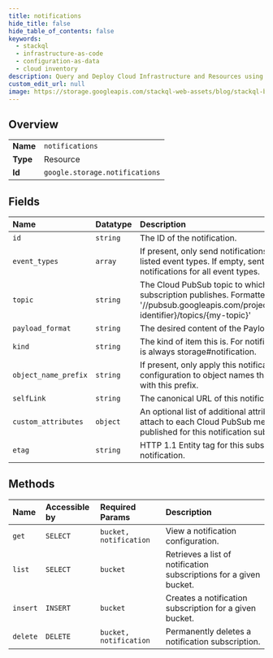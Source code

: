 ```yaml
---
title: notifications
hide_title: false
hide_table_of_contents: false
keywords:
  - stackql
  - infrastructure-as-code
  - configuration-as-data
  - cloud inventory
description: Query and Deploy Cloud Infrastructure and Resources using SQL
custom_edit_url: null
image: https://storage.googleapis.com/stackql-web-assets/blog/stackql-blog-post-featured-image.png
---
```

  
    

## Overview
<table><tbody>
<tr><td><b>Name</b></td><td><code>notifications</code></td></tr>
<tr><td><b>Type</b></td><td>Resource</td></tr>
<tr><td><b>Id</b></td><td><code>google.storage.notifications</code></td></tr>
</tbody></table>

## Fields
| Name | Datatype | Description |
|:-----|:---------|:------------|
| `id` | `string` | The ID of the notification. |
| `event_types` | `array` | If present, only send notifications about listed event types. If empty, sent notifications for all event types. |
| `topic` | `string` | The Cloud PubSub topic to which this subscription publishes. Formatted as: '//pubsub.googleapis.com/projects/{project-identifier}/topics/{my-topic}' |
| `payload_format` | `string` | The desired content of the Payload. |
| `kind` | `string` | The kind of item this is. For notifications, this is always storage#notification. |
| `object_name_prefix` | `string` | If present, only apply this notification configuration to object names that begin with this prefix. |
| `selfLink` | `string` | The canonical URL of this notification. |
| `custom_attributes` | `object` | An optional list of additional attributes to attach to each Cloud PubSub message published for this notification subscription. |
| `etag` | `string` | HTTP 1.1 Entity tag for this subscription notification. |
## Methods
| Name | Accessible by | Required Params | Description |
|:-----|:--------------|:----------------|:------------|
| `get` | `SELECT` | `bucket, notification` | View a notification configuration. |
| `list` | `SELECT` | `bucket` | Retrieves a list of notification subscriptions for a given bucket. |
| `insert` | `INSERT` | `bucket` | Creates a notification subscription for a given bucket. |
| `delete` | `DELETE` | `bucket, notification` | Permanently deletes a notification subscription. |
